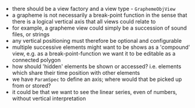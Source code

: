- there should be a view factory and a view type - `GraphemeObjView`
- a grapheme is not necessarily a break-point function in the sense that
  there is a logical vertical axis that all views could relate to
- for example, a grapheme view could simply be a succession of sound files,
  or strings
- any vertical positioning must therefore be optional and configurable
- multiple successive elements might want to be shows as a 'compound' view,
  e.g. as a break-point-function we want it to be editable as a connected polygon
- how should 'hidden' elements be shown or accessed? i.e. elements which share
  their time position with other elements
- we have `ParamSpec` to define an axis; where would that be picked up from or stored?
- it could be that we want to see the linear series, even of numbers, without vertical
  interpretation
  
